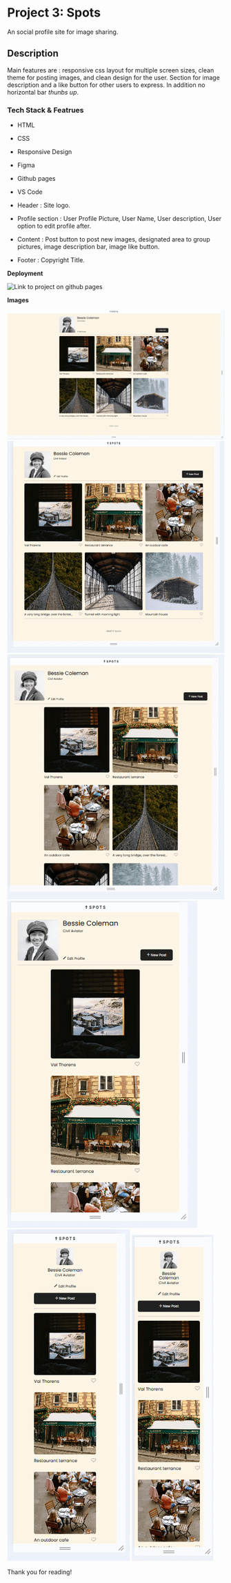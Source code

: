 # Project 3: Spots

An social profile site for image sharing.

## Description

Main features are : responsive css layout for multiple screen sizes, clean theme for posting images, and clean design for the user. Section for image description and a like button for other users to express. In addition no horizontal bar *thunbs up*.

### Tech Stack & Featrues

* HTML
* CSS
* Responsive Design
* Figma
* Github pages
* VS Code

* Header : Site logo.
* Profile section : User Profile Picture, User Name, User description, User option to edit profile after. 
* Content : Post button to post new images, designated area to group pictures, image description bar, image like button. 
* Footer : Copyright Title.
  
**Deployment**  
  
![Link to project on github pages](https://richardthienduong.github.io/se_project_spots/)
  
**Images**  
  
![2500px view](./images/sprint_3_width_2500.PNG)
![1440px view](./images/sprint_3_width_1440.PNG)
![1280px view](./images/sprint_3_width_1280.PNG)
![780px view](./images/sprint_3_width_780.PNG)
![480px view](./images/sprint_3_width_480.PNG)
![320px view](./images/sprint_3_width_320.PNG)
  
Thank you for reading! 
